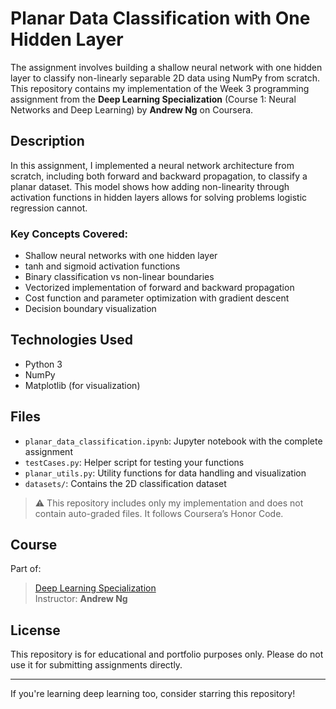 # Planar Data Classification with One Hidden Layer

The assignment involves building a shallow neural network with one hidden layer to classify non-linearly separable 2D data using NumPy from scratch.  
This repository contains my implementation of the Week 3 programming assignment from the **Deep Learning Specialization** (Course 1: Neural Networks and Deep Learning) by **Andrew Ng** on Coursera.

##  Description

In this assignment, I implemented a neural network architecture from scratch, including both forward and backward propagation, to classify a planar dataset. This model shows how adding non-linearity through activation functions in hidden layers allows for solving problems logistic regression cannot.

### Key Concepts Covered:
- Shallow neural networks with one hidden layer
- tanh and sigmoid activation functions
- Binary classification vs non-linear boundaries
- Vectorized implementation of forward and backward propagation
- Cost function and parameter optimization with gradient descent
- Decision boundary visualization

##  Technologies Used

- Python 3
- NumPy
- Matplotlib (for visualization)

##  Files

- `planar_data_classification.ipynb`: Jupyter notebook with the complete assignment
- `testCases.py`: Helper script for testing your functions
- `planar_utils.py`: Utility functions for data handling and visualization
- `datasets/`: Contains the 2D classification dataset

> ⚠️ This repository includes only my implementation and does not contain auto-graded files. It follows Coursera’s Honor Code.

##  Course

Part of:
> [Deep Learning Specialization](https://www.coursera.org/specializations/deep-learning)  
> Instructor: **Andrew Ng**

## License

This repository is for educational and portfolio purposes only. Please do not use it for submitting assignments directly.

---

 If you're learning deep learning too, consider starring this repository!
